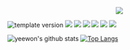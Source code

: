 
<p align="middle">
  <a href="https://hits.seeyoufarm.com"><img src="https://hits.seeyoufarm.com/api/count/incr/badge.svg?url=https%3A%2F%2Fgithub.com%2FYeewon&count_bg=%2379C83D&title_bg=%23555555&icon=&icon_color=%23E7E7E7&title=hits&edge_flat=false"/></a>                   
</p>
<p>
  <img src="https://img.shields.io/badge/version-1.0.0-blue?style=flat-square" alt="template version"/>
  <img src="https://img.shields.io/badge/language-html-red.svg?style=flat-square"/>
  <img src="https://img.shields.io/badge/language-css-green.svg?style=flat-square"/>
  <img src="https://img.shields.io/badge/language-js-yellow.svg?style=flat-square"/>
  <img src="https://img.shields.io/badge/language-java-orange.svg?style=flat-square"/>
  <img src="https://img.shields.io/badge/language-python-blue.svg?style=flat-square"/>
  <img src="https://img.shields.io/badge/language-sql-yellowgreen.svg?style=flat-square"/>
</p>


![yeewon's github stats](https://github-readme-stats.vercel.app/api?username=Yeewon&show_icons=true)
[![Top Langs](https://github-readme-stats.vercel.app/api/top-langs/?username=Yeewon&layout=compact)](https://github.com/anuraghazra/github-readme-stats)

